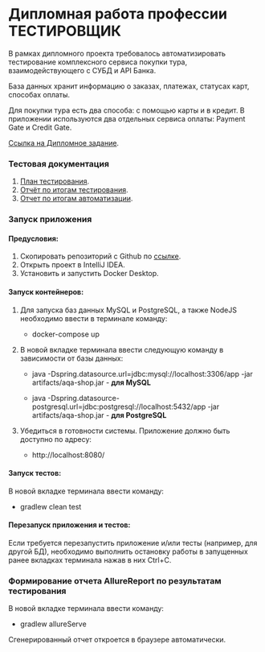 # Дипломная работа профессии ТЕСТИРОВЩИК

В рамках дипломного проекта требовалось автоматизировать тестирование комплексного сервиса покупки тура, взаимодействующего с СУБД и API Банка.

База данных хранит информацию о заказах, платежах, статусах карт, способах оплаты.

Для покупки тура есть два способа: с помощью карты и в кредит. В приложении используются два отдельных сервиса оплаты: Payment Gate и Credit Gate.

[Ссылка на Дипломное задание](https://github.com/netology-code/qa-diploma).

### Тестовая документация

1. [План тестирования](https://github.com/okorskova/QA-DIPLOMA/blob/main/documents/Plan.md).
2. [Отчёт по итогам тестирования](https://github.com/okorskova/QA-DIPLOMA/blob/main/documents/Report.md).
3. [Отчет по итогам автоматизации](https://github.com/okorskova/QA-DIPLOMA/blob/main/documents/SummaryReport.md).

### Запуск приложения

#### Предусловия:
1. Скопировать репозиторий с Github по [ссылке](https://github.com/okorskova/QA-DIPLOMA).
2. Открыть проект в IntelliJ IDEA.
3. Установить и запустить Docker Desktop.

#### Запуск контейнеров:
1. Для запуска баз данных MySQL и PostgreSQL, а также NodeJS необходимо ввести в терминале команду:

   * docker-compose up
2. В новой вкладке терминала ввести следующую команду в зависимости от базы данных:

   * java -Dspring.datasource.url=jdbc:mysql://localhost:3306/app -jar artifacts/aqa-shop.jar - **для MySQL**

   * java -Dspring.datasource-postgresql.url=jdbc:postgresql://localhost:5432/app -jar artifacts/aqa-shop.jar - **для PostgreSQL**

3. Убедиться в готовности системы. Приложение должно быть доступно по адресу:
   * http://localhost:8080/

#### Запуск тестов:
В новой вкладке терминала ввести команду: 

* gradlew clean test

#### Перезапуск приложения и тестов:
Если требуется перезапустить приложение и/или тесты (например, для другой БД), необходимо выполнить остановку работы в запущенных ранее вкладках терминала нажав в них Ctrl+С.

### Формирование отчета AllureReport по результатам тестирования
В новой вкладке терминала ввести команду:

* gradlew allureServe 

Сгенерированный отчет откроется в браузере автоматически.
